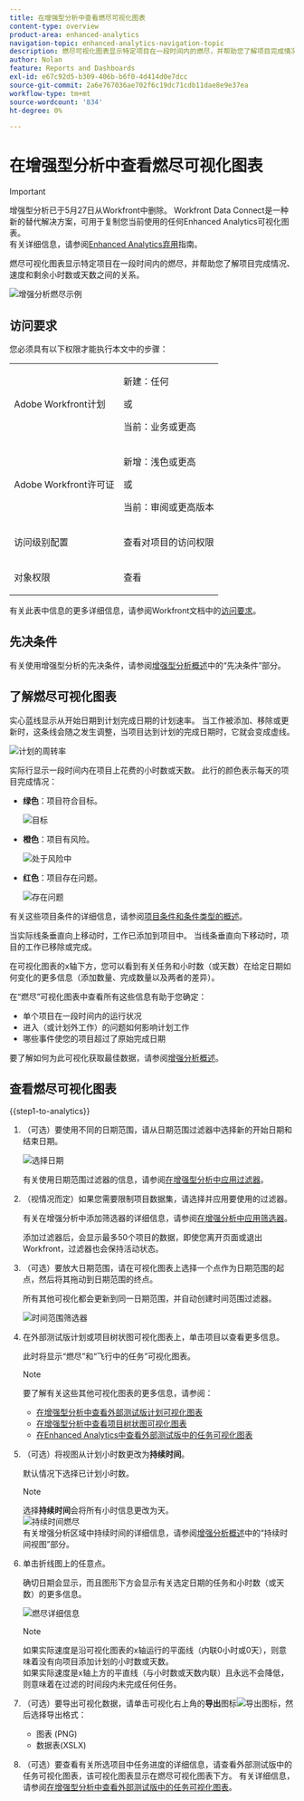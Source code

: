 ```yaml
---
title: 在增强型分析中查看燃尽可视化图表
content-type: overview
product-area: enhanced-analytics
navigation-topic: enhanced-analytics-navigation-topic
description: 燃尽可视化图表显示特定项目在一段时间内的燃尽，并帮助您了解项目完成情况、速度和剩余小时数或天数之间的关系。
author: Nolan
feature: Reports and Dashboards
exl-id: e67c92d5-b309-406b-b6f0-4d414d0e7dcc
source-git-commit: 2a6e767036ae702f6c19dc71cdb11dae8e9e37ea
workflow-type: tm+mt
source-wordcount: '834'
ht-degree: 0%

---
```


# 在增强型分析中查看燃尽可视化图表

>[!IMPORTANT]
>
>增强型分析已于5月27日从Workfront中删除。 Workfront Data Connect是一种新的替代解决方案，可用于复制您当前使用的任何Enhanced Analytics可视化图表。 <br>有关详细信息，请参阅[Enhanced Analytics弃用](/help/quicksilver/product-announcements/announcements/enhanced-analytics-deprecation.md)指南。


<!-- Audited: 12/2023 -->

燃尽可视化图表显示特定项目在一段时间内的燃尽，并帮助您了解项目完成情况、速度和剩余小时数或天数之间的关系。

![增强分析燃尽示例](assets/burndown120623.png)

## 访问要求

您必须具有以下权限才能执行本文中的步骤：

<table style="table-layout:auto"> 
 <col> 
 <col> 
 <tbody> 
  <tr> 
   <td role="rowheader">Adobe Workfront计划</td> 
   <td>
      <p>新建：任何</p>
      <p>或</p>
      <p>当前：业务或更高</p></td>
  </tr> 
  <tr> 
   <td role="rowheader">Adobe Workfront许可证</td> 
   <td>
      <p>新增：浅色或更高</p>
      <p>或</p>
      <p>当前：审阅或更高版本</p>
   </td> 
  </tr> 
  <tr> 
   <td role="rowheader">访问级别配置</td> 
   <td> <p>查看对项目的访问权限</p> </td> 
  </tr> 
  <tr> 
   <td role="rowheader">对象权限</td> 
   <td> <p>查看</p> </td>
  </tr> 
 </tbody> 
</table>

有关此表中信息的更多详细信息，请参阅Workfront文档中的[访问要求](/help/quicksilver/administration-and-setup/add-users/access-levels-and-object-permissions/access-level-requirements-in-documentation.md)。

## 先决条件

有关使用增强型分析的先决条件，请参阅[增强型分析概述](../enhanced-analytics/enhanced-analytics-overview.md)中的“先决条件”部分。

## 了解燃尽可视化图表

实心蓝线显示从开始日期到计划完成日期的计划速率。 当工作被添加、移除或更新时，这条线会随之发生调整，当项目达到计划的完成日期时，它就会变成虚线。

![计划的周转率](assets/burndown-planned-line.png)

实际行显示一段时间内在项目上花费的小时数或天数。 此行的颜色表示每天的项目完成情况：

* **绿色**：项目符合目标。

  ![目标](assets/burndown-green.png)

* **橙色**：项目有风险。

  ![处于风险中](assets/burndown-orange.png)

* **红色**：项目存在问题。

  ![存在问题](assets/burndown-red.png)

有关这些项目条件的详细信息，请参阅[项目条件和条件类型的概述](../manage-work/projects/manage-projects/project-condition-and-condition-type.md)。

当实际线条垂直向上移动时，工作已添加到项目中。 当线条垂直向下移动时，项目的工作已移除或完成。

在可视化图表的x轴下方，您可以看到有关任务和小时数（或天数）在给定日期如何变化的更多信息（添加数量、完成数量以及两者的差异）。

在“燃尽”可视化图表中查看所有这些信息有助于您确定：

* 单个项目在一段时间内的运行状况
* 进入（或计划外工作）的问题如何影响计划工作
* 哪些事件使您的项目超过了原始完成日期

要了解如何为此可视化获取最佳数据，请参阅[增强分析概述](../enhanced-analytics/enhanced-analytics-overview.md)。

## 查看燃尽可视化图表

{{step1-to-analytics}}

1. （可选）要使用不同的日期范围，请从日期范围过滤器中选择新的开始日期和结束日期。

   ![选择日期](assets/filters-select-date-range-350x344.png)

   有关使用日期范围过滤器的信息，请参阅[在增强型分析中应用过滤器](../enhanced-analytics/use-enhanced-analytics-filters.md)。

1. （视情况而定）如果您需要限制项目数据集，请选择并应用要使用的过滤器。

   有关在增强分析中添加筛选器的详细信息，请参阅[在增强分析中应用筛选器](../enhanced-analytics/use-enhanced-analytics-filters.md)。

   添加过滤器后，会显示最多50个项目的数据，即使您离开页面或退出Workfront，过滤器也会保持活动状态。

1. （可选）要放大日期范围，请在可视化图表上选择一个点作为日期范围的起点，然后将其拖动到日期范围的终点。

   所有其他可视化都会更新到同一日期范围，并自动创建时间范围过滤器。

   ![时间范围筛选器](assets/timeframe-filter-350x220.png)

1. 在外部测试版计划或项目树状图可视化图表上，单击项目以查看更多信息。

   此时将显示“燃尽”和“飞行中的任务”可视化图表。

   >[!NOTE]
   >
   >要了解有关这些其他可视化图表的更多信息，请参阅：
   >
   >   * [在增强型分析中查看外部测试版计划可视化图表](../enhanced-analytics/flight-plan-overview.md)
   >   * [在增强型分析中查看项目树状图可视化图表](../enhanced-analytics/project-treemap-overview.md)
   >   * [在Enhanced Analytics中查看外部测试版中的任务可视化图表](../enhanced-analytics/tasks-in-flight-overview.md)
   >

1. （可选）将视图从计划小时数更改为&#x200B;**持续时间**。

   默认情况下选择已计划小时数。

   >[!NOTE]
   >
   >选择&#x200B;**持续时间**&#x200B;会将所有小时信息更改为天。\
   >![持续时间燃尽](assets/duration-burndown-350x112.png)\
   >有关增强分析区域中持续时间的详细信息，请参阅[增强分析概述](../enhanced-analytics/enhanced-analytics-overview.md#duration-view)中的“持续时间视图”部分。

1. 单击折线图上的任意点。

   确切日期会显示，而且图形下方会显示有关选定日期的任务和小时数（或天数）的更多信息。

   ![燃尽详细信息](assets/burndown-task-and-hour-changes-350x121.png)

   >[!NOTE]
   >
   >如果实际速度是沿可视化图表的x轴运行的平面线（内联0小时或0天），则意味着没有向项目添加计划的小时数或天数。\
   >如果实际速度是x轴上方的平直线（与小时数或天数内联）且永远不会降低，则意味着在过滤的时间段内未完成任何任务。

1. （可选）要导出可视化数据，请单击可视化右上角的&#x200B;**导出**&#x200B;图标![导出图标](assets/export.png)，然后选择导出格式：

   * 图表 (PNG)
   * 数据表(XSLX)

1. （可选）要查看有关所选项目中任务进度的详细信息，请查看外部测试版中的任务可视化图表，该可视化图表显示在燃尽可视化图表下方。 有关详细信息，请参阅[在增强型分析中查看外部测试版中的任务可视化图表](/help/quicksilver/enhanced-analytics/tasks-in-flight-overview.md)。
